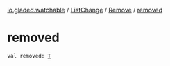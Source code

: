 [io.gladed.watchable](../../index.md) / [ListChange](../index.md) / [Remove](index.md) / [removed](./removed.md)

# removed

`val removed: `[`T`](index.md#T)